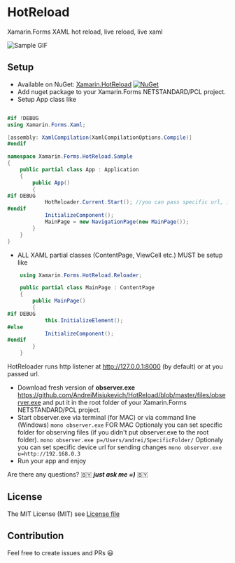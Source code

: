 # HotReload
Xamarin.Forms XAML hot reload, live reload, live xaml

![Sample GIF](https://github.com/AndreiMisiukevich/HotReload/blob/master/files/gf1.gif?raw=true)


## Setup
* Available on NuGet: [Xamarin.HotReload](http://www.nuget.org/packages/Xamarin.HotReload) [![NuGet](https://img.shields.io/nuget/v/Xamarin.HotReload.svg?label=NuGet)](https://www.nuget.org/packages/Xamarin.HotReload)
* Add nuget package to your Xamarin.Forms NETSTANDARD/PCL project.
* Setup App class like
```csharp

#if !DEBUG
using Xamarin.Forms.Xaml;

[assembly: XamlCompilation(XamlCompilationOptions.Compile)]
#endif

namespace Xamarin.Forms.HotReload.Sample
{
    public partial class App : Application
    {
        public App()
        {
#if DEBUG
            HotReloader.Current.Start(); //you can pass specific url, if you want to run it on real device
#endif
            InitializeComponent();
            MainPage = new NavigationPage(new MainPage());
        }
    }
}
```
* ALL XAML partial classes (ContentPage, ViewCell etc.) MUST be setup like
```csharp
    using Xamarin.Forms.HotReload.Reloader;

    public partial class MainPage : ContentPage
    {
        public MainPage()
        {
#if DEBUG
            this.InitializeElement();
#else
            InitializeComponent();
#endif
        }
    }
```
HotReloader runs http listener at http://127.0.0.1:8000 (by default) or at you passed url.

* Download fresh version of **observer.exe** https://github.com/AndreiMisiukevich/HotReload/blob/master/files/observer.exe and put it in the root folder of your Xamarin.Forms NETSTANDARD/PCL project.
* Start observer.exe via terminal (for MAC) or via command line (Windows)
``` mono observer.exe ``` FOR MAC
Optionaly you can set specific folder for observing files (if you didn't put observer.exe to the root folder).
```mono observer.exe p=/Users/andrei/SpecificFolder/```
Optionaly you can set specific device url for sending changes
```mono observer.exe u=http://192.168.0.3```
* Run your app and enjoy

Are there any questions? 🇧🇾 ***just ask me =)*** 🇧🇾

## License
The MIT License (MIT) see [License file](LICENSE)

## Contribution
Feel free to create issues and PRs 😃
